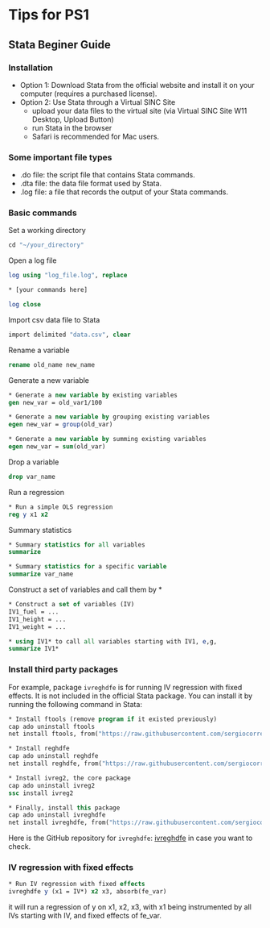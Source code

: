 # Tips for PS1

## Stata Beginer Guide

### Installation

- Option 1: Download Stata from the official website and install it on your computer (requires a purchased license).
- Option 2: Use Stata through a Virtual SINC Site
  - upload your data files to the virtual site (via Virtual SINC Site W11 Desktop, Upload Button)
  - run Stata in the browser
  - Safari is recommended for Mac users.

### Some important file types

- .do file: the script file that contains Stata commands.
- .dta file: the data file format used by Stata.
- .log file: a file that records the output of your Stata commands.

### Basic commands

Set a working directory

```stata
cd "~/your_directory"
```

Open a log file

```stata
log using "log_file.log", replace

* [your commands here]

log close
```

Import csv data file to Stata

```stata
import delimited "data.csv", clear
```

Rename a variable

```stata
rename old_name new_name
```

Generate a new variable

```stata
* Generate a new variable by existing variables
gen new_var = old_var1/100

* Generate a new variable by grouping existing variables
egen new_var = group(old_var)

* Generate a new variable by summing existing variables
egen new_var = sum(old_var)
```

Drop a variable

```stata
drop var_name
```

Run a regression

```stata
* Run a simple OLS regression
reg y x1 x2
```

Summary statistics

```stata
* Summary statistics for all variables
summarize

* Summary statistics for a specific variable
summarize var_name
```

Construct a set of variables and call them by *

```stata
* Construct a set of variables (IV)
IV1_fuel = ...
IV1_height = ...
IV1_weight = ...

* using IV1* to call all variables starting with IV1, e,g, 
summarize IV1*
```

### Install third party packages

For example, package `ivreghdfe` is for running IV regression with fixed effects. It is not included in the official Stata package. You can install it by running the following command in Stata:

```stata
* Install ftools (remove program if it existed previously)
cap ado uninstall ftools
net install ftools, from("https://raw.githubusercontent.com/sergiocorreia/ftools/master/src/")

* Install reghdfe
cap ado uninstall reghdfe
net install reghdfe, from("https://raw.githubusercontent.com/sergiocorreia/reghdfe/master/src/")

* Install ivreg2, the core package
cap ado uninstall ivreg2
ssc install ivreg2

* Finally, install this package
cap ado uninstall ivreghdfe
net install ivreghdfe, from("https://raw.githubusercontent.com/sergiocorreia/ivreghdfe/master/src/")
```

Here is the GitHub repository for `ivreghdfe`: [ivreghdfe](https://github.com/sergiocorreia/ivreghdfe) in case you want to check.

### IV regression with fixed effects

```stata
* Run IV regression with fixed effects
ivreghdfe y (x1 = IV*) x2 x3, absorb(fe_var)
```

it will run a regression of y on x1, x2, x3, with x1 being instrumented by all IVs starting with IV, and fixed effects of fe_var.
